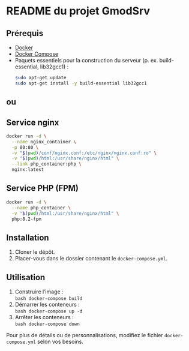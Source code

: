 # README du projet GmodSrv

## Prérequis
- [Docker](https://docs.docker.com/get-docker/)  
- [Docker Compose](https://docs.docker.com/compose/install/)  
- Paquets essentiels pour la construction du serveur (p. ex. build-essential, lib32gcc1) :
    ```bash
    sudo apt-get update
    sudo apt-get install -y build-essential lib32gcc1
    ```

## ou
<!-- ```bash
docker build -t nginx .
docker run -d -p 8080:80 nginx
``` -->
## Service nginx
```bash
docker run -d \
  --name nginx_container \
  -p 80:80 \
  -v "$(pwd)/conf/nginx.conf:/etc/nginx/nginx.conf:ro" \
  -v "$(pwd)/html:/usr/share/nginx/html" \
  --link php_container:php \
  nginx:latest
```

## Service PHP (FPM)
```bash
docker run -d \
  --name php_container \
  -v "$(pwd)/html:/usr/share/nginx/html" \
  php:8.2-fpm
```

## Installation
1. Cloner le dépôt.  
2. Placer-vous dans le dossier contenant le `docker-compose.yml`.

## Utilisation
1. Construire l’image :  
        ```bash
        docker-compose build
        ```
2. Démarrer les conteneurs :  
        ```bash
        docker-compose up -d
        ```
3. Arrêter les conteneurs :  
        ```bash
        docker-compose down
        ```

Pour plus de détails ou de personnalisations, modifiez le fichier `docker-compose.yml` selon vos besoins.